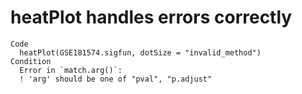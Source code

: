 # heatPlot handles errors correctly

    Code
      heatPlot(GSE181574.sigfun, dotSize = "invalid_method")
    Condition
      Error in `match.arg()`:
      ! 'arg' should be one of "pval", "p.adjust"

